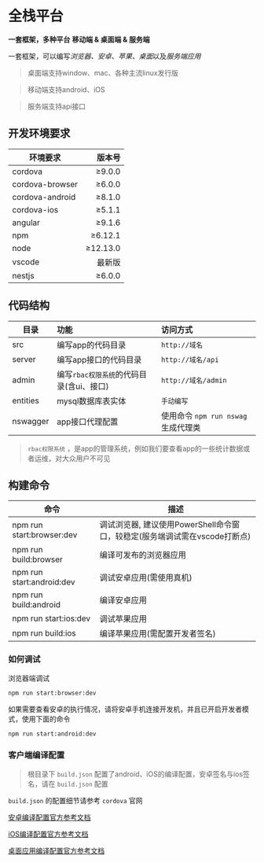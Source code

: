 # 全栈平台

 **一套框架，多种平台**
 **移动端 & 桌面端 & 服务端**

一套框架，可以编写*浏览器、安卓、苹果、桌面*以及*服务端应用*

> 桌面端支持window、mac、各种主流linux发行版

> 移动端支持android、iOS

> 服务端支持api接口

## 开发环境要求

| 环境要求        |   版本号 |
| --------------- | -------: |
| cordova         |   ≥9.0.0 |
| cordova-browser |   ≥6.0.0 |
| cordova-android |   ≥8.1.0 |
| cordova-ios     |   ≥5.1.1 |
| angular         |   ≥9.1.6 |
| npm             |  ≥6.12.1 |
| node            | ≥12.13.0 |
| vscode          |   最新版 |
| nestjs          |   ≥6.0.0 |

## 代码结构

| 目录     | 功能                                     | 访问方式                            |
| -------- | :--------------------------------------- | :---------------------------------- |
| src      | 编写app的代码目录                        | `http://域名`                       |
| server   | 编写app接口的代码目录                    | `http://域名/api`                   |
| admin    | 编写`rbac权限系统`的代码目录(含ui、接口) | `http://域名/admin`                 |
| entities | mysql数据库表实体                        | `手动编写`                          |
| nswagger | app接口代理配置                          | 使用命令 `npm run nswag` 生成代理类 |

> `rbac权限系统` ，是app的管理系统，例如我们要查看app的一些统计数据或者运维，对大众用户不可见

## 构建命令

| 命令                      | 描述                                                                       |
| ------------------------- | -------------------------------------------------------------------------- |
| npm run start:browser:dev | 调试浏览器, 建议使用PowerShell命令窗口，较稳定(服务端调试需在vscode打断点) |
| npm run build:browser     | 编译可发布的浏览器应用                                                     |
| npm run start:android:dev | 调试安卓应用(需使用真机)                                                   |
| npm run build:android     | 编译安卓应用                                                               |
| npm run start:ios:dev     | 调试苹果应用                                                               |
| npm run build:ios         | 编译苹果应用(需配置开发者签名)                                             |

### 如何调试

浏览器端调试

``` bash
npm run start:browser:dev
```

如果需要查看安卓的执行情况，请将安卓手机连接开发机，并且已开启开发者模式，使用下面的命令

``` bash
npm run start:android:dev
```

### 客户端编译配置

> 根目录下 `build.json` 配置了android、iOS的编译配置，安卓签名与ios签名，请在 `build.json` 配置

`build.json` 的配置细节请参考 `cordova` 官网

[安卓编译配置官方参考文档](https://cordova.apache.org/docs/en/latest/guide/platforms/android/index.html)

[iOS编译配置官方参考文档](https://cordova.apache.org/docs/en/latest/guide/platforms/ios/index.html)

[桌面应用编译配置官方参考文档](https://cordova.apache.org/docs/en/latest/guide/platforms/electron/index.html)